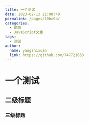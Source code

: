 ```yaml
---
title: 一个测试
date: 2023-02-13 21:08:40
permalink: /pages/10bc0a/
categories:
  - 前端
  - JavaScript文章
tags:
  - 测试
author: 
  name: yangzhixuan
  link: https://github.com/747721653
---
```

# 一个测试
## 二级标题
### 三级标题
